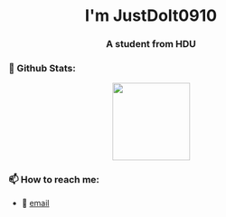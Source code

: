 <h1 align="center">I'm JustDoIt0910</h1>
<h3 align="center">A student from HDU</h3>

### 🌈 Github Stats:
<div align="center"> <img height="137px" src="https://github-readme-stats.vercel.app/api?username=&hide_title=true&hide_border=true&show_icons=trueline_height=21&text_color=000&icon_color=000&bg_color=0,ea6161,ffc64d,fffc4d,52fa5a&theme=graywhite" /> </div>

### 📫 How to reach me:
- :email: [email](1396812324@qq.com)
